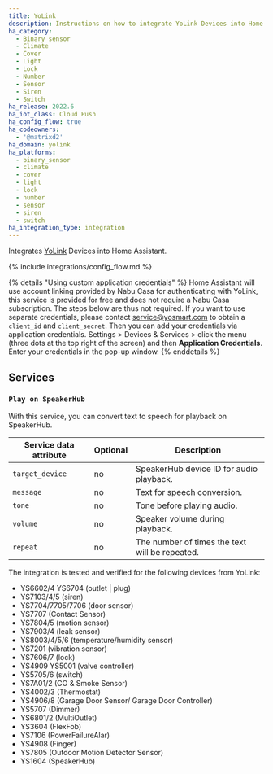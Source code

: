 ```yaml
---
title: YoLink
description: Instructions on how to integrate YoLink Devices into Home Assistant.
ha_category:
  - Binary sensor
  - Climate
  - Cover
  - Light
  - Lock
  - Number
  - Sensor
  - Siren
  - Switch
ha_release: 2022.6
ha_iot_class: Cloud Push
ha_config_flow: true
ha_codeowners:
  - '@matrixd2'
ha_domain: yolink
ha_platforms:
  - binary_sensor
  - climate
  - cover
  - light
  - lock
  - number
  - sensor
  - siren
  - switch
ha_integration_type: integration
---
```


Integrates [YoLink](https://www.yosmart.com/) Devices into Home Assistant.

{% include integrations/config_flow.md %}

{% details "Using custom application credentials" %}
Home Assistant will use account linking provided by Nabu Casa for authenticating with YoLink, this service is provided for free and does not require a Nabu Casa subscription. The steps below are thus not required.
If you want to use separate credentials, please contact <service@yosmart.com> to obtain a `client_id` and `client_secret`. Then you can add your credentials via application credentials. Settings > Devices & Services > click the menu (three dots at the top right of the screen) and then **Application Credentials**. Enter your credentials in the pop-up window.
{% enddetails %}

## Services

### `Play on SpeakerHub`

With this service, you can convert text to speech for playback on SpeakerHub.

Service data attribute | Optional | Description
-|-|-
`target_device` | no| SpeakerHub device ID for audio playback.
`message` | no| Text for speech conversion.
`tone` | no| Tone before playing audio.
`volume` | no| Speaker volume during playback.
`repeat` | no| The number of times the text will be repeated.

The integration is tested and verified for the following devices from YoLink:

- YS6602/4 YS6704 (outlet | plug)
- YS7103/4/5 (siren)
- YS7704/7705/7706 (door sensor)
- YS7707 (Contact Sensor)
- YS7804/5 (motion sensor)
- YS7903/4 (leak sensor)
- YS8003/4/5/6 (temperature/humidity sensor)
- YS7201 (vibration sensor)
- YS7606/7 (lock)
- YS4909 YS5001 (valve controller)
- YS5705/6 (switch)
- YS7A01/2 (CO & Smoke Sensor)
- YS4002/3 (Thermostat)
- YS4906/8 (Garage Door Sensor/ Garage Door Controller)
- YS5707 (Dimmer)
- YS6801/2 (MultiOutlet)
- YS3604 (FlexFob)
- YS7106 (PowerFailureAlar)
- YS4908 (Finger)
- YS7805 (Outdoor Motion Detector Sensor)
- YS1604 (SpeakerHub)
